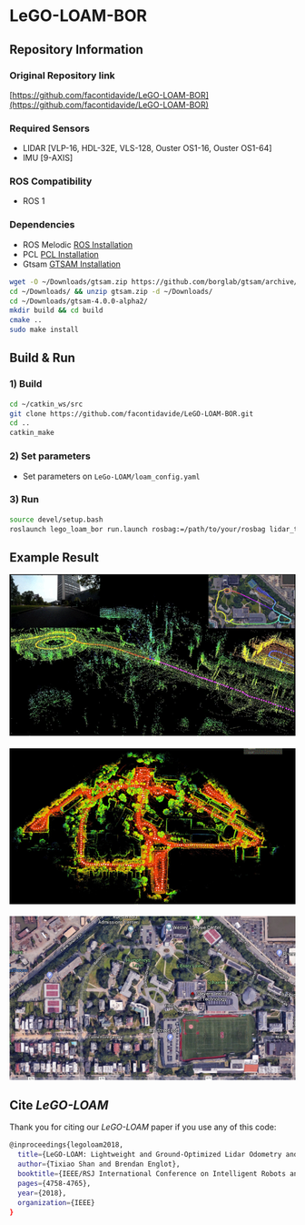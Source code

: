 # LeGO-LOAM-BOR

## Repository Information

### Original Repository link

[https://github.com/facontidavide/LeGO-LOAM-BOR](https://github.com/facontidavide/LeGO-LOAM-BOR)

### Required Sensors

- LIDAR [VLP-16, HDL-32E, VLS-128, Ouster OS1-16, Ouster OS1-64]
- IMU [9-AXIS]

### ROS Compatibility

- ROS 1

### Dependencies

- ROS Melodic [ROS Installation](http://wiki.ros.org/ROS/Installation)
- PCL [PCL Installation](https://pointclouds.org/downloads/)
- Gtsam [GTSAM Installation](https://gtsam.org/get_started/)

```bash
wget -O ~/Downloads/gtsam.zip https://github.com/borglab/gtsam/archive/4.0.0-alpha2.zip
cd ~/Downloads/ && unzip gtsam.zip -d ~/Downloads/
cd ~/Downloads/gtsam-4.0.0-alpha2/
mkdir build && cd build
cmake ..
sudo make install
```

## Build & Run

### 1) Build

```bash
cd ~/catkin_ws/src
git clone https://github.com/facontidavide/LeGO-LOAM-BOR.git
cd ..
catkin_make
```

### 2) Set parameters

- Set parameters on `LeGo-LOAM/loam_config.yaml`

### 3) Run

```bash
source devel/setup.bash
roslaunch lego_loam_bor run.launch rosbag:=/path/to/your/rosbag lidar_topic:=/velodyne_points
```

## Example Result

<p><img src="images/demo.png" width="712"/></p>

<p><img src="images/dataset-demo.png" width="712"/></p>

<p><img src="images/google-earth.png" width="712"/></p>

## Cite _LeGO-LOAM_

Thank you for citing our _LeGO-LOAM_ paper if you use any of this code:

```bash
@inproceedings{legoloam2018,
  title={LeGO-LOAM: Lightweight and Ground-Optimized Lidar Odometry and Mapping on Variable Terrain},
  author={Tixiao Shan and Brendan Englot},
  booktitle={IEEE/RSJ International Conference on Intelligent Robots and Systems (IROS)},
  pages={4758-4765},
  year={2018},
  organization={IEEE}
}
```
